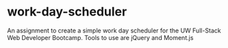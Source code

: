 # work-day-scheduler
An assignment to create a simple work day scheduler for the UW Full-Stack Web Developer Bootcamp.  Tools to use are jQuery and Moment.js
